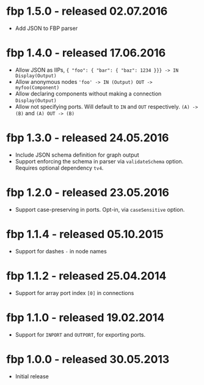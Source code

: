 # fbp 1.5.0 - released 02.07.2016

* Add JSON to FBP parser

# fbp 1.4.0 - released 17.06.2016

* Allow JSON as IIPs, `{ "foo": { "bar": { "baz": 1234 }}} -> IN Display(Output)`
* Allow anonymous nodes `'foo' -> IN (Output) OUT -> myfoo(Component)`
* Allow declaring components without making a connection `Display(Output)`
* Allow not specifying ports. Will default to `IN` and `OUT` respectively. `(A) -> (B)` and `(A) OUT -> (B)`

# fbp 1.3.0 - released 24.05.2016

* Include JSON schema definition for graph output
* Support enforcing the schema in parser via `validateSchema` option. Requires optional dependency `tv4`.

# fbp 1.2.0 - released 23.05.2016

* Support case-preserving in ports. Opt-in, via `caseSensitive` option.

# fbp 1.1.4 - released 05.10.2015

* Support for dashes `-` in node names

# fbp 1.1.2 - released 25.04.2014

* Support for array port index `[0]` in connections

# fbp 1.1.0 - released 19.02.2014

* Support for `INPORT` and `OUTPORT`, for exporting ports.

# fbp 1.0.0 - released 30.05.2013

* Initial release
